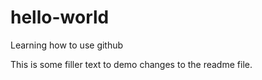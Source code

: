 # hello-world
Learning how to use github

This is some filler text to demo changes to the readme file. 
